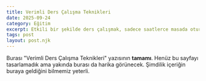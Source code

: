```yaml
---
title: Verimli Ders Çalışma Teknikleri
date: 2025-09-24
category: Eğitim
excerpt: Etkili bir şekilde ders çalışmak, sadece saatlerce masada oturmak değildir. Pomodoro tekniği, not alma yöntemleri ve doğru tekrar stratejileri ile öğrenme veriminizi ikiye katlayabilirsiniz.
tags: post
layout: post.njk
---
```


Burası "Verimli Ders Çalışma Teknikleri" yazısının **tamamı**. Henüz bu sayfayı tasarlamadık ama yakında burası da harika görünecek. Şimdilik içeriğin buraya geldiğini bilmemiz yeterli.